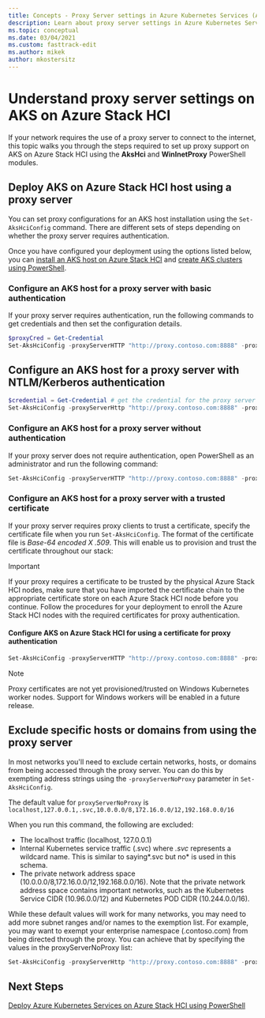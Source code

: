 ```yaml
---
title: Concepts - Proxy Server settings in Azure Kubernetes Services (AKS) on Azure Stack HCI
description: Learn about proxy server settings in Azure Kubernetes Service (AKS) on Azure Stack HCI
ms.topic: conceptual
ms.date: 03/04/2021
ms.custom: fasttrack-edit
ms.author: mikek
author: mkostersitz
---
```

# Understand proxy server settings on AKS on Azure Stack HCI

If your network requires the use of a proxy server to connect to the internet, this topic walks you through the steps required to set up proxy support on AKS on Azure Stack HCI using the **AksHci** and **WinInetProxy** PowerShell modules.

## Deploy AKS on Azure Stack HCI host using a proxy server

You can set proxy configurations for an AKS host installation using the `Set-AksHciConfig` command. There are different sets of steps depending on whether the proxy server requires authentication.

Once you have configured your deployment using the options listed below, you can [install an AKS host on Azure Stack HCI](./setup-powershell.md) and [create AKS clusters using PowerShell](./create-kubernetes-cluster-powershell.md).

### Configure an AKS host for a proxy server with basic authentication  

If your proxy server requires authentication, run the following commands to get credentials and then set the configuration details.

```powershell
$proxyCred = Get-Credential
Set-AksHciConfig -proxyServerHTTP "http://proxy.contoso.com:8888" -proxyServerHTTPS "http://proxy.contoso.com:8888" -proxyServerCredential $ProxyCred
```

## Configure an AKS host for a proxy server with NTLM/Kerberos authentication

```powershell
$credential = Get-Credential # get the credential for the proxy server
Set-AksHciConfig -proxyServerHttp "http://proxy.contoso.com:8888" -proxyServerHttps "http://proxy.contoso.com:8888" -proxyServerCredential $credential
```

### Configure an AKS host for a proxy server without authentication  

If your proxy server does not require authentication, open PowerShell as an administrator and run the following command:

```powershell
Set-AksHciConfig -proxyServerHTTP "http://proxy.contoso.com:8888" -proxyServerHTTPS "http://proxy.contoso.com:8888"
```

### Configure an AKS host for a proxy server with a trusted certificate

If your proxy server requires proxy clients to trust a certificate, specify the certificate file when you run `Set-AksHciConfig`. The format of the certificate file is *Base-64 encoded X .509*. This will enable us to provision and trust the certificate throughout our stack:

>[!Important]
>If your proxy requires a certificate to be trusted by the physical Azure Stack HCI nodes, make sure that you have imported the certificate chain to the appropriate certificate store on each Azure Stack HCI node before you continue. Follow the procedures for your deployment to enroll the Azure Stack HCI nodes with the required certificates for proxy authentication.

#### Configure AKS on Azure Stack HCI for using a certificate for proxy authentication

```powershell
Set-AksHciConfig -proxyServerHTTP "http://proxy.contoso.com:8888" -proxyServerHTTPS "http://proxy.contoso.com:8888" -proxyServerCertFile "C:\proxycertificate.crt"
```

> [!NOTE]
> Proxy certificates are not yet provisioned/trusted on Windows Kubernetes worker nodes. Support for Windows workers will be enabled in a future release.

## Exclude specific hosts or domains from using the proxy server

In most networks you'll need to exclude certain networks, hosts, or domains from being accessed through the proxy server. You can do this by exempting address strings using the `-proxyServerNoProxy` parameter in `Set-AksHciConfig`.

The default value for `proxyServerNoProxy` is `localhost,127.0.0.1,.svc,10.0.0.0/8,172.16.0.0/12,192.168.0.0/16`

When you run this command, the following are excluded:

- The localhost traffic (localhost, 127.0.0.1)
- Internal Kubernetes service traffic (.svc) where _.svc_ represents a wildcard name. This is similar to saying*.svc but no* is used in this schema.
- The private network address space (10.0.0.0/8,172.16.0.0/12,192.168.0.0/16). Note that the private network address space contains important networks, such as the Kubernetes Service CIDR (10.96.0.0/12) and Kubernetes POD CIDR (10.244.0.0/16).

While these default values will work for many networks, you may need to add more subnet ranges and/or names to the exemption list. For example, you may want to exempt your enterprise namespace (.contoso.com) from being directed through the proxy. You can achieve that by specifying the values in the proxyServerNoProxy list:

```powershell
Set-AksHciConfig -proxyServerHttp "http://proxy.contoso.com:8888" -proxyServerHttps "http://proxy.contoso.com:8888" -proxyServerNoProxy "localhost,127.0.0.1,.svc,10.0.0.0/8,172.16.0.0/12,192.168.0.0/16,.contoso.com"
```

## Next Steps

[Deploy Azure Kubernetes Services on Azure Stack HCI using PowerShell](./setup-powershell.md)